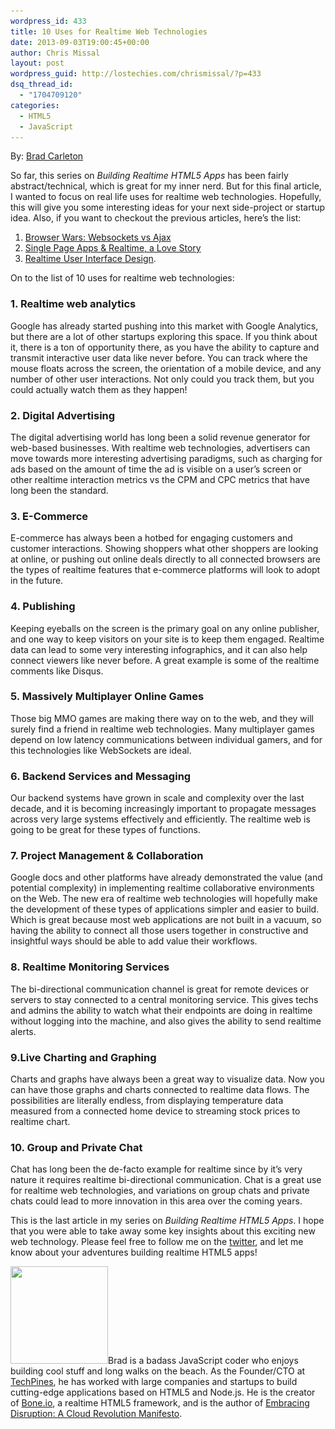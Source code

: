 ```yaml
---
wordpress_id: 433
title: 10 Uses for Realtime Web Technologies
date: 2013-09-03T19:00:45+00:00
author: Chris Missal
layout: post
wordpress_guid: http://lostechies.com/chrismissal/?p=433
dsq_thread_id:
  - "1704709120"
categories:
  - HTML5
  - JavaScript
---
```

By: [Brad Carleton](http://twitter.com/#!/techpines)

So far, this series on _Building Realtime HTML5 Apps_ has been fairly abstract/technical, which is great for my inner nerd. But for this final article, I wanted to focus on real life uses for realtime web technologies. Hopefully, this will give you some interesting ideas for your next side-project or startup idea. Also, if you want to checkout the previous articles, here&#8217;s the list:

  1. [Browser Wars: Websockets vs Ajax](https://lostechies.com/chrismissal/2013/08/06/browser-wars-websockets-vs-ajax/)
  2. [Single Page Apps & Realtime, a Love Story](https://lostechies.com/chrismissal/2013/08/13/single-page-apps-realtime-a-love-story/)
  3. [Realtime User Interface Design](https://lostechies.com/chrismissal/2013/08/20/realtime-user-interface-design/#comments).

On to the list of 10 uses for realtime web technologies:

### 1. Realtime web analytics

Google has already started pushing into this market with Google Analytics, but there are a lot of other startups exploring this space. If you think about it, there is a ton of opportunity there, as you have the ability to capture and transmit interactive user data like never before. You can track where the mouse floats across the screen, the orientation of a mobile device, and any number of other user interactions. Not only could you track them, but you could actually watch them as they happen!

### 2. Digital Advertising

The digital advertising world has long been a solid revenue generator for web-based businesses. With realtime web technologies, advertisers can move towards more interesting advertising paradigms, such as charging for ads based on the amount of time the ad is visible on a user&#8217;s screen or other realtime interaction metrics vs the CPM and CPC metrics that have long been the standard.

### 3. E-Commerce

E-commerce has always been a hotbed for engaging customers and customer interactions. Showing shoppers what other shoppers are looking at online, or pushing out online deals directly to all connected browsers are the types of realtime features that e-commerce platforms will look to adopt in the future.

### 4. Publishing

Keeping eyeballs on the screen is the primary goal on any online publisher, and one way to keep visitors on your site is to keep them engaged. Realtime data can lead to some very interesting infographics, and it can also help connect viewers like never before. A great example is some of the realtime comments like Disqus.

### 5. Massively Multiplayer Online Games

Those big MMO games are making there way on to the web, and they will surely find a friend in realtime web technologies. Many multiplayer games depend on low latency communications between individual gamers, and for this technologies like WebSockets are ideal.

### 6. Backend Services and Messaging

Our backend systems have grown in scale and complexity over the last decade, and it is becoming increasingly important to propagate messages across very large systems effectively and efficiently. The realtime web is going to be great for these types of functions.

### 7. Project Management & Collaboration

Google docs and other platforms have already demonstrated the value (and potential complexity) in implementing realtime collaborative environments on the Web. The new era of realtime web technologies will hopefully make the development of these types of applications simpler and easier to build. Which is great because most web applications are not built in a vacuum, so having the ability to connect all those users together in constructive and insightful ways should be able to add value their workflows.

### 8. Realtime Monitoring Services

The bi-directional communication channel is great for remote devices or servers to stay connected to a central monitoring service. This gives techs and admins the ability to watch what their endpoints are doing in realtime without logging into the machine, and also gives the ability to send realtime alerts.

### 9.Live Charting and Graphing

Charts and graphs have always been a great way to visualize data. Now you can have those graphs and charts connected to realtime data flows. The possibilities are literally endless, from displaying temperature data measured from a connected home device to streaming stock prices to realtime chart.

### 10. Group and Private Chat

Chat has long been the de-facto example for realtime since by it&#8217;s very nature it requires realtime bi-directional communication. Chat is a great use for realtime web technologies, and variations on group chats and private chats could lead to more innovation in this area over the coming years.

This is the last article in my series on _Building Realtime HTML5 Apps_. I hope that you were able to take away some key insights about this exciting new web technology. Please feel free to follow me on the [twitter](http://twitter.com/#!/techpines), and let me know about your adventures building realtime HTML5 apps!

[<img class="alignleft  wp-image-403" title="Brad Carleton" src="/content/chrismissal/uploads/2013/08/brad-headshot.jpg" alt="" width="156" height="156" srcset="/content/chrismissal/uploads/2013/08/brad-headshot.jpg 512w, /content/chrismissal/uploads/2013/08/brad-headshot-150x150.jpg 150w, /content/chrismissal/uploads/2013/08/brad-headshot-300x300.jpg 300w, /content/chrismissal/uploads/2013/08/brad-headshot-100x100.jpg 100w" sizes="(max-width: 156px) 100vw, 156px" />](/content/chrismissal/uploads/2013/08/brad-headshot.jpg)Brad is a badass JavaScript coder who enjoys building cool stuff and long walks on the beach. As the Founder/CTO at [TechPines](http://www.techpines.com "We Make Awesome Apps"), he has worked with large companies and startups to build cutting-edge applications based on HTML5 and Node.js. He is the creator of [Bone.io](http://bone.io "bone.io - Realtime Single Page HTML5 Apps"), a realtime HTML5 framework, and is the author of [Embracing Disruption: A Cloud Revolution Manifesto](http://embracingdisruption.com "embracing disruption a cloud revolution manifesto").